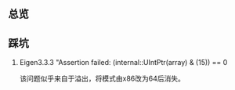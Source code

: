 ## 总览

## 踩坑

1. Eigen3.3.3 "Assertion failed: (internal::UIntPtr(array) & (15)) == 0

   该问题似乎来自于溢出，将模式由x86改为64后消失。







